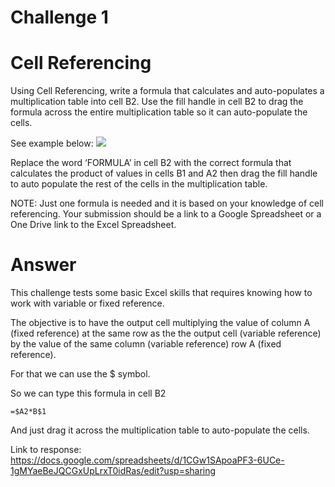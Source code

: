 # Challenge 1
# Cell Referencing

Using Cell Referencing, write a formula that calculates and auto-populates a multiplication table into cell B2.
Use the fill handle in cell B2 to drag the formula across the entire multiplication table so it can auto-populate the cells.

See example below:
<img src="https://lighthall2c611176821246569e6c532fb58505a3145433-prod.s3.us-east-2.amazonaws.com/public/images/Level_1_DASL1_Image.png" />

Replace the word ‘FORMULA’ in cell B2 with the correct formula that calculates the product of values in cells B1 and A2 then drag the fill handle to auto populate the rest of the cells in the multiplication table.

NOTE: Just one formula is needed and it is based on your knowledge of cell referencing.
Your submission should be a link to a Google Spreadsheet or a One Drive link to the Excel Spreadsheet.

# Answer

This challenge tests some basic Excel skills that requires knowing how to work with variable or fixed reference.

The objective is to have the output cell multiplying the value of column A (fixed reference) at the same row as the the output cell (variable reference) by the value of the same column (variable reference) row A (fixed reference).

For that we can use the $ symbol.

So we can type this formula in cell B2
```
=$A2*B$1
```
And just drag it across the multiplication table to auto-populate the cells.

Link to response: https://docs.google.com/spreadsheets/d/1CGw1SApoaPF3-6UCe-1gMYaeBeJQCGxUpLrxT0idRas/edit?usp=sharing
